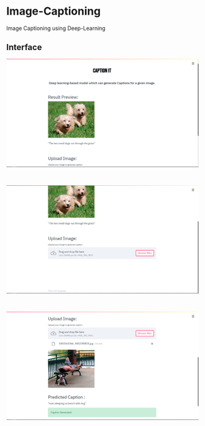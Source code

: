 # Image-Captioning
Image Captioning using Deep-Learning

## Interface

![interface](imagecapSS1_new.png)

<br>

![interface](imagecapSS2_new.png)

<br>

![interface](imagecapSS3.png)

